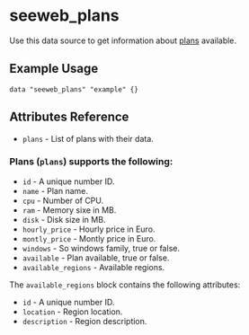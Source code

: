 # seeweb\_plans

Use this data source to get information about [plans][1] available.

## Example Usage

```hcl
data "seeweb_plans" "example" {}
```

## Attributes Reference

* `plans` - List of plans with their data.

### Plans (`plans`) supports the following:

* `id` - A unique number ID.
* `name` - Plan name.
* `cpu` - Number of CPU.
* `ram` - Memory sixe in MB.
* `disk` - Disk size in MB.
* `hourly_price` - Hourly price in Euro.
* `montly_price` - Montly price in Euro.
* `windows` - So windows family, true or false.
* `available` - Plan available, true or false.
* `available_regions` - Available regions.

The `available_regions` block contains the following attributes:

* `id` - A unique number ID.
* `location` - Region location.
* `description` - Region description.


[1]: https://docs.seeweb.it/ecs/api/#list-all-plans

